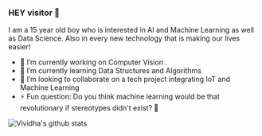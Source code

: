 ### HEY visitor :wave:

I am a 15 year old boy who is interested in AI and Machine Learning as well as Data Science. Also in every new technology that is making our lives easier!
- 🔭 I’m currently working on Computer Vision .
- 🌱 I’m currently learning Data Structures and Algorithms
- 👯 I’m looking to collaborate on a tech project integrating IoT and Machine Learning
- ⚡ Fun question: Do you think machine learning would be that revolutionary if stereotypes didn't exist? :thinking:



![Vividha's github stats](https://github-readme-stats.vercel.app/api?username=lopa-ok&show_icons=true&title_color=fff&icon_color=FFD700&text_color=ECECEC&bg_color=8A2BE2)
